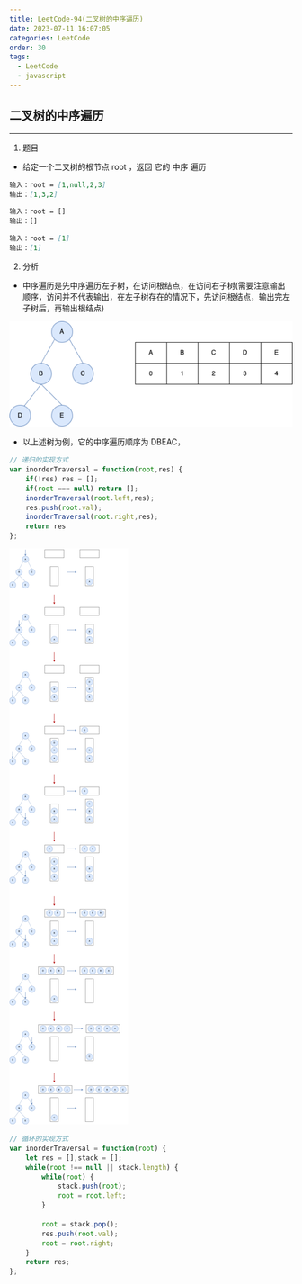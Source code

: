 ```yaml
---
title: LeetCode-94(二叉树的中序遍历)
date: 2023-07-11 16:07:05
categories: LeetCode
order: 30
tags:
  - LeetCode
  - javascript
---
```


## 二叉树的中序遍历
---
1. 题目
- 给定一个二叉树的根节点 root ，返回 它的 中序 遍历

```md
输入：root = [1,null,2,3]
输出：[1,3,2]
```

```md
输入：root = []
输出：[]
```

```md
输入：root = [1]
输出：[1]
```

2. 分析
- 中序遍历是先中序遍历左子树，在访问根结点，在访问右子树(需要注意输出顺序，访问并不代表输出，在左子树存在的情况下，先访问根结点，输出完左子树后，再输出根结点)

![](./img/tree2.png)

- 以上述树为例，它的中序遍历顺序为 DBEAC，

```js
// 递归的实现方式
var inorderTraversal = function(root,res) {
    if(!res) res = [];
    if(root === null) return [];
    inorderTraversal(root.left,res);
    res.push(root.val);
    inorderTraversal(root.right,res);
    return res
};
```

![](./img/tree1.png)

```js
// 循环的实现方式
var inorderTraversal = function(root) {
    let res = [],stack = [];
    while(root !== null || stack.length) {
        while(root) {
            stack.push(root);
            root = root.left;
        }

        root = stack.pop();
        res.push(root.val);
        root = root.right;
    }
    return res;
};
```